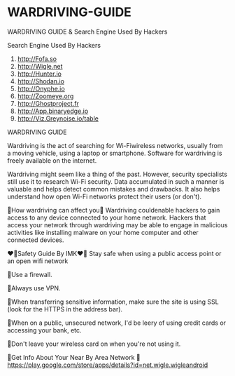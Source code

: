# WARDRIVING-GUIDE
WARDRIVING GUIDE &amp; Search Engine Used By Hackers

Search Engine Used By Hackers

1. http://Fofa.so
2. http://Wigle.net
3. http://Hunter.io
4. http://Shodan.io
5. http://Onyphe.io
6. http://Zoomeye.org
7. http://Ghostproject.fr
8. http://App.binaryedge.io
9. http://Viz.Greynoise.io/table

WARDRIVING GUIDE

Wardriving is the act of searching for Wi-Fiwireless networks, usually from a moving vehicle, using a laptop or smartphone. Software for wardriving is freely available on the internet.

Wardriving might seem like a thing of the past. However, security specialists still use it to research Wi-Fi security. Data accumulated in such a manner is valuable and helps detect common mistakes and drawbacks. It also helps understand how open Wi-Fi networks protect their users (or don't).

🍏How wardriving can affect you🍏
 Wardriving couldenable hackers to gain access to any device connected to your home network. Hackers that access your network through wardriving may be able to engage in malicious activities like installing malware on your home computer and other connected devices.

❤️‍🔥Safety Guide By IMK❤️‍🔥
Stay safe when using a public access point or an open wifi network

🥶Use a firewall.

🥶Always use VPN. 

🥶When transferring sensitive information, make sure the site is using SSL (look for the HTTPS in the address bar).

🥶When on a public, unsecured network, I'd be leery of using credit cards or accessing your bank, etc.

🥶Don't leave your wireless card on when you're not using it.

🍎Get Info About Your Near By Area Network 🍏
https://play.google.com/store/apps/details?id=net.wigle.wigleandroid
